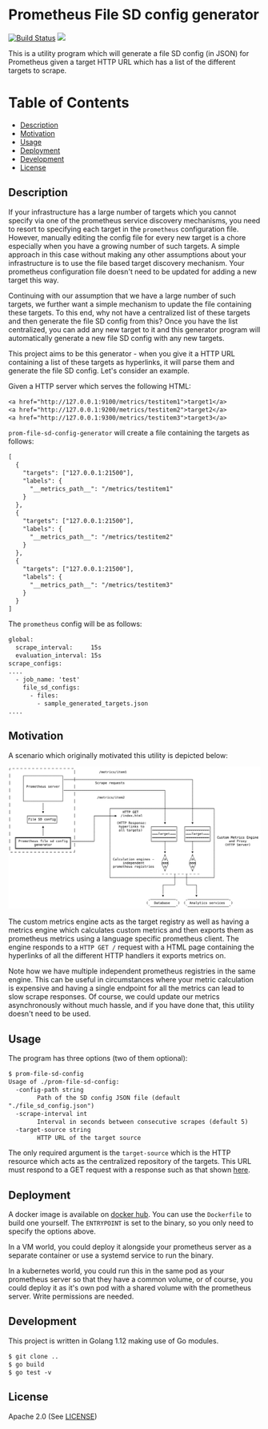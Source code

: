 # Prometheus File SD config generator

[![Build Status](https://travis-ci.org/amitsaha/prom-file-sd-config-generator.svg?branch=master)](https://travis-ci.org/amitsaha/prom-file-sd-config-generator) [![](https://images.microbadger.com/badges/image/amitsaha/prom-file-sd-config-generator.svg)](https://microbadger.com/images/amitsaha/prom-file-sd-config-generator "Get your own image badge on microbadger.com")

This is a utility program which will generate a file SD config (in JSON) for Prometheus
given a target HTTP URL which has a list of the different targets to scrape.

# Table of Contents

  * [Description](#description)
  * [Motivation](#motivation)
  * [Usage](#usage)
  * [Deployment](#deployment)
  * [Development](#development)
  * [License](#license)
  

## Description

If your infrastructure has a large number of targets which you cannot specify via one
of the prometheus service discovery mechanisms, you need to resort to specifying each
target in the `prometheus` configuration file. However, manually editing the config file
for every new target is a chore especially when you have a growing number of such targets.
A simple approach in this case without making any other assumptions about your
infrastructure is to use the file based target discovery 
mechanism. Your prometheus configuration file doesn't need to be updated for adding a new
target this way. 

Continuing with our assumption that we have a large number of such targets, we further
want a simple mechanism to update the file containing these targets. To this end, why not 
have a centralized list of these targets and then generate the file SD config from this? 
Once you have the list centralized, you can add any new target to it and this generator 
program will automatically generate a new file SD config with any new targets.

This project aims to be this generator - when you give it a HTTP URL containing a list of these
targets as hyperlinks, it will parse them and generate the file SD config. Let's consider an example.

Given a HTTP server which serves the following HTML:

```
<a href="http://127.0.0.1:9100/metrics/testitem1">target1</a>
<a href="http://127.0.0.1:9200/metrics/testitem2">target2</a>
<a href="http://127.0.0.1:9300/metrics/testitem3">target3</a>
```

`prom-file-sd-config-generator` will create a file containing the targets as follows:

```
[
  {
    "targets": ["127.0.0.1:21500"],
    "labels": {
      "__metrics_path__": "/metrics/testitem1"
    }
  },
  {
    "targets": ["127.0.0.1:21500"],
    "labels": {
      "__metrics_path__": "/metrics/testitem2"
    }
  },
  {
    "targets": ["127.0.0.1:21500"],
    "labels": {
      "__metrics_path__": "/metrics/testitem3"
    }
  }
]

```

The `prometheus` config will be as follows:

```
global:
  scrape_interval:     15s
  evaluation_interval: 15s 
scrape_configs: 
....
  - job_name: 'test'
    file_sd_configs:
      - files:
        - sample_generated_targets.json
....
```

## Motivation

A scenario which originally motivated this utility is depicted below:

![Scenario](./prometheus_sd_config_generator.png)

The custom metrics engine acts as the target registry as well as having a metrics engine
which calculates custom metrics and then exports them as prometheus metrics using a language
specific prometheus client. The engine responds to a `HTTP GET /` request with a HTML page
containing the hyperlinks of all the different HTTP handlers it exports metrics on.

Note how we have multiple independent prometheus registries in the same engine. This can be 
useful in circumstances where your metric calculation is expensive and having a single endpoint 
for all the metrics can lead to slow scrape responses. Of course, we could update our metrics 
asynchronously without much hassle, and if you have done that, this utility doesn't need to be 
used.


## Usage

The program has three options (two of them optional):

```
$ prom-file-sd-config 
Usage of ./prom-file-sd-config:
  -config-path string
    	Path of the SD config JSON file (default "./file_sd_config.json")
  -scrape-interval int
    	Interval in seconds between consecutive scrapes (default 5)
  -target-source string
    	HTTP URL of the target source
```

The only required argument is the `target-source` which is the HTTP resource which acts
as the centralized repository of the targets. This URL must respond to a GET request with
a response such as that shown [here](./sample_configs/index.html).


## Deployment

A docker image is available on [docker hub](https://hub.docker.com/r/amitsaha/prom-file-sd-config-generator).
You can use the `Dockerfile` to build one yourself. The `ENTRYPOINT` is set to the binary, so you only
need to specify the options above.

In a VM world, you could deploy it alongside your prometheus server as a separate container or
use a systemd service to run the binary.

In a kubernetes world, you could run this in the same pod as your prometheus server so that they have a common
volume, or of course, you could deploy it as it's own pod with a shared volume with the prometheus server.
Write permissions are needed.

## Development

This project is written in Golang 1.12 making use of Go modules.

```
$ git clone ..
$ go build
$ go test -v
```

## License

Apache 2.0 (See [LICENSE](./LICENSE))
